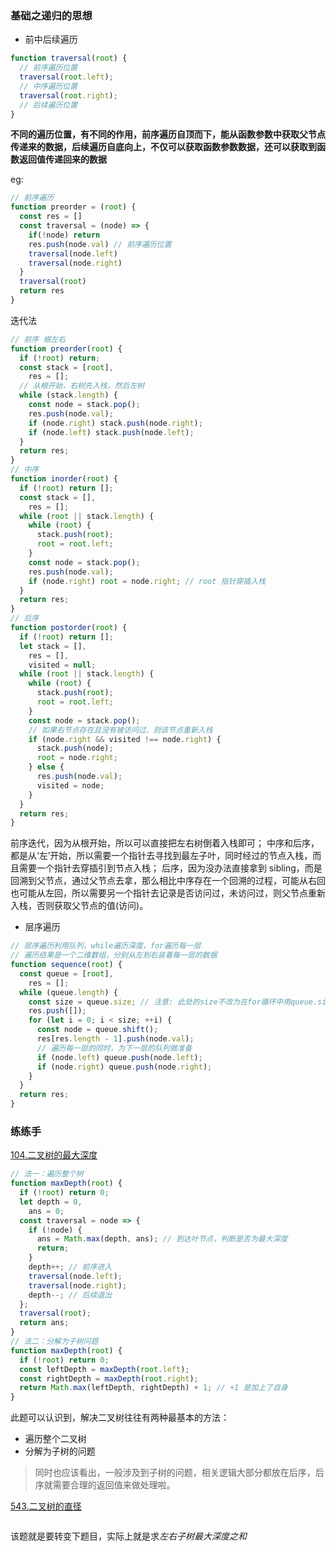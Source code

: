 ### 基础之递归的思想

- 前中后续遍历

```js
function traversal(root) {
  // 前序遍历位置
  traversal(root.left);
  // 中序遍历位置
  traversal(root.right);
  // 后续遍历位置
}
```

**不同的遍历位置，有不同的作用，前序遍历自顶而下，能从函数参数中获取父节点传递来的数据，后续遍历自底向上，不仅可以获取函数参数数据，还可以获取到函数返回值传递回来的数据**

eg:

```js
// 前序遍历
function preorder = (root) {
  const res = []
  const traversal = (node) => {
    if(!node) return
    res.push(node.val) // 前序遍历位置
    traversal(node.left)
    traversal(node.right)
  }
  traversal(root)
  return res
}
```

迭代法

```js
// 前序 根左右
function preorder(root) {
  if (!root) return;
  const stack = [root],
    res = [];
  // 从根开始，右树先入栈，然后左树
  while (stack.length) {
    const node = stack.pop();
    res.push(node.val);
    if (node.right) stack.push(node.right);
    if (node.left) stack.push(node.left);
  }
  return res;
}
// 中序
function inorder(root) {
  if (!root) return [];
  const stack = [],
    res = [];
  while (root || stack.length) {
    while (root) {
      stack.push(root);
      root = root.left;
    }
    const node = stack.pop();
    res.push(node.val);
    if (node.right) root = node.right; // root 指针穿插入栈
  }
  return res;
}
// 后序
function postorder(root) {
  if (!root) return [];
  let stack = [],
    res = [],
    visited = null;
  while (root || stack.length) {
    while (root) {
      stack.push(root);
      root = root.left;
    }
    const node = stack.pop();
    // 如果右节点存在且没有被访问过，则该节点重新入栈
    if (node.right && visited !== node.right) {
      stack.push(node);
      root = node.right;
    } else {
      res.push(node.val);
      visited = node;
    }
  }
  return res;
}
```

前序迭代，因为从根开始，所以可以直接把左右树倒着入栈即可；
中序和后序，都是从‘左’开始，所以需要一个指针去寻找到最左子叶，同时经过的节点入栈，而且需要一个指针去穿插引到节点入栈；
后序，因为没办法直接拿到 sibling，而是回溯到父节点，通过父节点去拿，那么相比中序存在一个回溯的过程，可能从右回也可能从左回，所以需要另一个指针去记录是否访问过，未访问过，则父节点重新入栈，否则获取父节点的值(访问)。

- 层序遍历

```js
// 层序遍历利用队列，while遍历深度，for遍历每一层
// 遍历结果是一个二维数组，分别从左到右装着每一层的数据
function sequence(root) {
  const queue = [root],
    res = [];
  while (queue.length) {
    const size = queue.size; // 注意: 此处的size不改为在for循环中用queue.size,因为queue是在动态变化的
    res.push([]);
    for (let i = 0; i < size; ++i) {
      const node = queue.shift();
      res[res.length - 1].push(node.val);
      // 遍历每一层的同时，为下一层的队列做准备
      if (node.left) queue.push(node.left);
      if (node.right) queue.push(node.right);
    }
  }
  return res;
}
```

### 练练手

[104.二叉树的最大深度](https://leetcode-cn.com/problems/maximum-depth-of-binary-tree/)

```js
// 法一：遍历整个树
function maxDepth(root) {
  if (!root) return 0;
  let depth = 0,
    ans = 0;
  const traversal = node => {
    if (!node) {
      ans = Math.max(depth, ans); // 到达叶节点，判断是否为最大深度
      return;
    }
    depth++; // 前序进入
    traversal(node.left);
    traversal(node.right);
    depth--; // 后续退出
  };
  traversal(root);
  return ans;
}
// 法二：分解为子树问题
function maxDepth(root) {
  if (!root) return 0;
  const leftDepth = maxDepth(root.left);
  const rightDepth = maxDepth(root.right);
  return Math.max(leftDepth, rightDepth) + 1; // +1 是加上了自身
}
```

此题可以认识到，解决二叉树往往有两种最基本的方法：

- 遍历整个二叉树
- 分解为子树的问题

> 同时也应该看出，一般涉及到子树的问题，相关逻辑大部分都放在后序，后序就需要合理的返回值来做处理啦。

[543.二叉树的直径](https://leetcode-cn.com/problems/maximum-depth-of-binary-tree/)

```js

```

该题就是要转变下题目，实际上就是求*左右子树最大深度之和*
